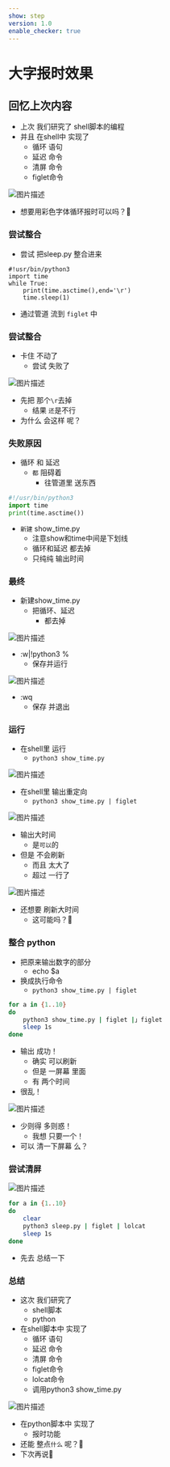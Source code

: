 ```yaml
---
show: step
version: 1.0
enable_checker: true
---
```


# 大字报时效果

## 回忆上次内容

- 上次 我们研究了 shell脚本的编程
- 并且 在shell中 实现了
	- 循环 语句
	- 延迟 命令
	- 清屏 命令
	- figlet命令

![图片描述](https://doc.shiyanlou.com/courses/uid1190679-20221009-1665302645886)

- 想要用彩色字体循环报时可以吗？🤔

### 尝试整合

- 尝试 把sleep.py 整合进来

```python3
#!usr/bin/python3
import time
while True:
    print(time.asctime(),end='\r')
    time.sleep(1)
```

- 通过管道 流到 `figlet` 中

### 尝试整合

- 卡住 不动了
	- 尝试 失败了

![图片描述](https://doc.shiyanlou.com/courses/uid1190679-20230417-1681737481724)

- 先把 那个`\r`去掉
	- 结果 `还`是不行
- 为什么 会这样 呢？

### 失败原因

- 循环 和 延迟
	- `都` 阻碍着 
		- 往管道里 送东西

```python
#!/usr/bin/python3
import time
print(time.asctime())
```

- `新建` show_time.py
	- 注意show和time中间是下划线
	- 循环和延迟 都去掉
	- 只纯纯 输出时间

### 最终

- 新建show_time.py
  - 把循环、延迟
	- 都去掉

![图片描述](https://doc.shiyanlou.com/courses/uid1190679-20230419-1681901530662)

- :w|!python3 %
	- 保存并运行

![图片描述](https://doc.shiyanlou.com/courses/uid1190679-20230419-1681901571540)

- :wq
	- 保存 并退出

### 运行

- 在shell里 运行
	- `python3 show_time.py`

![图片描述](https://doc.shiyanlou.com/courses/uid1190679-20230419-1681901632704)

- 在shell里 输出重定向
	- `python3 show_time.py | figlet`

![图片描述](https://doc.shiyanlou.com/courses/uid1190679-20230419-1681901664870)

- 输出大时间	
	- 是`可以`的
- 但是 不会刷新
	- 而且 太大了
	- 超过 一行了

![图片描述](https://doc.shiyanlou.com/courses/uid1190679-20221009-1665302645886)

- 还想要 刷新大时间
	- 这可能吗？🤔

### 整合 python

- 把原来输出数字的部分
	- echo $a
- 换成执行命令
	- `python3 show_time.py | figlet`

```bash
for a in {1..10}
do
	python3 show_time.py | figlet |」figlet
	sleep 1s
done
```

- 输出 成功！
	- 确实 可以刷新
	- 但是 一屏幕 里面
	- 有 两个时间
- 很乱！

![图片描述](https://doc.shiyanlou.com/courses/uid1190679-20230419-1681903592883)

- 少则得 多则惑！
	- 我想 只要一个！
- 可以 清一下屏幕 么？

### 尝试清屏

![图片描述](https://doc.shiyanlou.com/courses/uid1190679-20210306-1614993562436)

```bash
for a in {1..10}
do
	clear
	python3 sleep.py | figlet | lolcat
	sleep 1s
done
```

- 先去 总结一下

### 总结

- 这次 我们研究了 
	- shell脚本
	- python
- 在shell脚本中 实现了
	- 循环 语句
	- 延迟 命令
	- 清屏 命令
	- figlet命令
	- lolcat命令
	- 调用python3 show_time.py

![图片描述](https://doc.shiyanlou.com/courses/uid1190679-20220211-1644585817010)

- 在python脚本中 实现了
	- 报时功能
- 还能 整点`什么` 呢？🤔
- 下次再说👋
